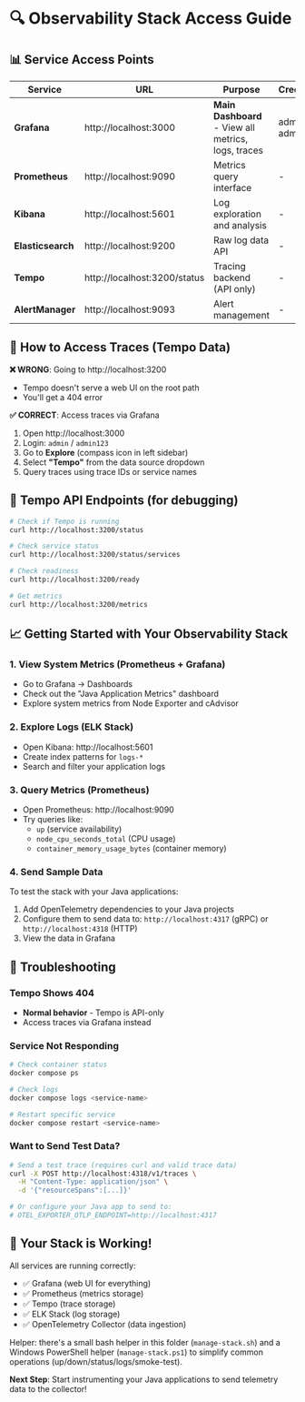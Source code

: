 # 🔍 Observability Stack Access Guide

## 📊 Service Access Points

| Service | URL | Purpose | Credentials |
|---------|-----|---------|-------------|
| **Grafana** | http://localhost:3000 | **Main Dashboard** - View all metrics, logs, traces | admin / admin123 |
| **Prometheus** | http://localhost:9090 | Metrics query interface | - |
| **Kibana** | http://localhost:5601 | Log exploration and analysis | - |
| **Elasticsearch** | http://localhost:9200 | Raw log data API | - |
| **Tempo** | http://localhost:3200/status | Tracing backend (API only) | - |
| **AlertManager** | http://localhost:9093 | Alert management | - |

## 🎯 **How to Access Traces (Tempo Data)**

**❌ WRONG**: Going to http://localhost:3200 
- Tempo doesn't serve a web UI on the root path
- You'll get a 404 error

**✅ CORRECT**: Access traces via Grafana
1. Open http://localhost:3000
2. Login: `admin` / `admin123`
3. Go to **Explore** (compass icon in left sidebar)
4. Select **"Tempo"** from the data source dropdown
5. Query traces using trace IDs or service names

## 🔧 **Tempo API Endpoints** (for debugging)

```bash
# Check if Tempo is running
curl http://localhost:3200/status

# Check service status
curl http://localhost:3200/status/services

# Check readiness
curl http://localhost:3200/ready

# Get metrics
curl http://localhost:3200/metrics
```

## 📈 **Getting Started with Your Observability Stack**

### 1. **View System Metrics** (Prometheus + Grafana)
- Go to Grafana → Dashboards
- Check out the "Java Application Metrics" dashboard
- Explore system metrics from Node Exporter and cAdvisor

### 2. **Explore Logs** (ELK Stack)
- Open Kibana: http://localhost:5601
- Create index patterns for `logs-*`
- Search and filter your application logs

### 3. **Query Metrics** (Prometheus)
- Open Prometheus: http://localhost:9090
- Try queries like:
  - `up` (service availability)
  - `node_cpu_seconds_total` (CPU usage)
  - `container_memory_usage_bytes` (container memory)

### 4. **Send Sample Data**
To test the stack with your Java applications:
1. Add OpenTelemetry dependencies to your Java projects
2. Configure them to send data to: `http://localhost:4317` (gRPC) or `http://localhost:4318` (HTTP)
3. View the data in Grafana

## 🚨 **Troubleshooting**

### Tempo Shows 404
- **Normal behavior** - Tempo is API-only
- Access traces via Grafana instead

### Service Not Responding
```bash
# Check container status
docker compose ps

# Check logs
docker compose logs <service-name>

# Restart specific service
docker compose restart <service-name>
```

### Want to Send Test Data?
```bash
# Send a test trace (requires curl and valid trace data)
curl -X POST http://localhost:4318/v1/traces \
  -H "Content-Type: application/json" \
  -d '{"resourceSpans":[...]}'

# Or configure your Java app to send to:
# OTEL_EXPORTER_OTLP_ENDPOINT=http://localhost:4317
```

## 🎉 **Your Stack is Working!**

All services are running correctly:
- ✅ Grafana (web UI for everything)
- ✅ Prometheus (metrics storage)
- ✅ Tempo (trace storage)
- ✅ ELK Stack (log storage)
- ✅ OpenTelemetry Collector (data ingestion)

Helper: there's a small bash helper in this folder (`manage-stack.sh`) and a Windows PowerShell helper (`manage-stack.ps1`) to simplify common operations (up/down/status/logs/smoke-test).

**Next Step**: Start instrumenting your Java applications to send telemetry data to the collector!

